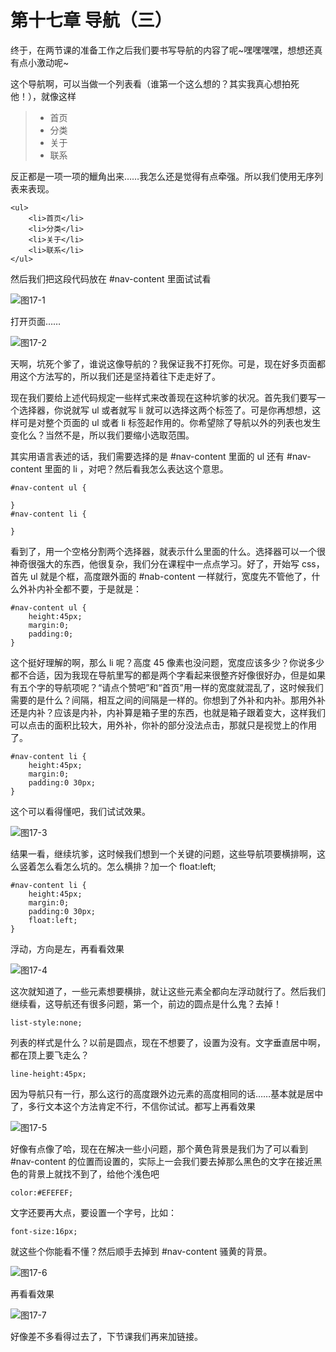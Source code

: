 第十七章 导航（三）
===

终于，在两节课的准备工作之后我们要书写导航的内容了呢~嘿嘿嘿嘿，想想还真有点小激动呢~

这个导航啊，可以当做一个列表看（谁第一个这么想的？其实我真心想拍死他！），就像这样

> * 首页
> * 分类
> * 关于
> * 联系

反正都是一项一项的鱲角出来……我怎么还是觉得有点牵强。所以我们使用无序列表来表现。

	<ul>
		<li>首页</li>
		<li>分类</li>
		<li>关于</li>
		<li>联系</li>
	</ul>

然后我们把这段代码放在 #nav-content 里面试试看

![图17-1](images/17-1.png)

打开页面……

![图17-2](images/17-2.png)

天啊，坑死个爹了，谁说这像导航的？我保证我不打死你。可是，现在好多页面都用这个方法写的，所以我们还是坚持着往下走走好了。

现在我们要给上述代码规定一些样式来改善现在这种坑爹的状况。首先我们要写一个选择器，你说就写 ul 或者就写 li 就可以选择这两个标签了。可是你再想想，这样可是对整个页面的 ul 或者 li 标签起作用的。你希望除了导航以外的列表也发生变化么？当然不是，所以我们要缩小选取范围。

其实用语言表述的话，我们需要选择的是 #nav-content 里面的 ul 还有 #nav-content 里面的 li ，对吧？然后看我怎么表达这个意思。

	#nav-content ul {

	}
	#nav-content li {
		
	}

看到了，用一个空格分割两个选择器，就表示什么里面的什么。选择器可以一个很神奇很强大的东西，他很复杂，我们分在课程中一点点学习。好了，开始写 css，首先 ul 就是个框，高度跟外面的 #nab-content 一样就行，宽度先不管他了，什么外补内补全都不要，于是就是：

	#nav-content ul {
		height:45px;
		margin:0;
		padding:0;
	}

这个挺好理解的啊，那么 li 呢？高度 45 像素也没问题，宽度应该多少？你说多少都不合适，因为我现在导航里写的都是两个字看起来很整齐好像很好办，但是如果有五个字的导航项呢？“请点个赞吧”和“首页”用一样的宽度就混乱了，这时候我们需要的是什么？间隔，相互之间的间隔是一样的。你想到了外补和内补。那用外补还是内补？应该是内补，内补算是箱子里的东西，也就是箱子跟着变大，这样我们可以点击的面积比较大，用外补，你补的部分没法点击，那就只是视觉上的作用了。

	#nav-content li {
		height:45px;
		margin:0;
		padding:0 30px;
	}

这个可以看得懂吧，我们试试效果。

![图17-3](images/17-3.png)

结果一看，继续坑爹，这时候我们想到一个关键的问题，这些导航项要横排啊，这么竖着怎么看怎么坑的。怎么横排？加一个 float:left;

	#nav-content li {
		height:45px;
		margin:0;
		padding:0 30px;
		float:left;
	}

浮动，方向是左，再看看效果

![图17-4](images/17-4.png)

这次就知道了，一些元素想要横排，就让这些元素全都向左浮动就行了。然后我们继续看，这导航还有很多问题，第一个，前边的圆点是什么鬼？去掉！

	list-style:none;

列表的样式是什么？以前是圆点，现在不想要了，设置为没有。文字垂直居中啊，都在顶上要飞走么？

	line-height:45px;

因为导航只有一行，那么这行的高度跟外边元素的高度相同的话……基本就是居中了，多行文本这个方法肯定不行，不信你试试。都写上再看效果

![图17-5](images/17-5.png)

好像有点像了哈，现在在解决一些小问题，那个黄色背景是我们为了可以看到 #nav-content 的位置而设置的，实际上一会我们要去掉那么黑色的文字在接近黑色的背景上就找不到了，给他个浅色吧

	color:#EFEFEF;

文字还要再大点，要设置一个字号，比如：

	font-size:16px;

就这些个你能看不懂？然后顺手去掉到 #nav-content 骚黄的背景。

![图17-6](images/17-6.png)

再看看效果

![图17-7](images/17-7.png)

好像差不多看得过去了，下节课我们再来加链接。